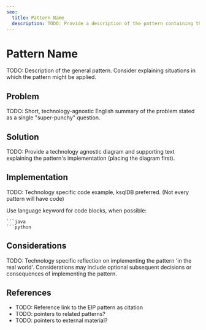 ```yaml
---
seo:
  title: Pattern Name
  description: TODO: Provide a description of the pattern containing the key words and phrases to aide in the indexability of the pattern text.
---
```


# Pattern Name
TODO: Description of the general pattern. Consider explaining situations in which the pattern might be applied.

## Problem
TODO: Short, technology-agnostic English summary of the problem stated as a single "super-punchy" question.

## Solution
TODO: Provide a technology agnostic diagram and supporting text explaining the pattern's implementation (placing the diagram first).

## Implementation
TODO: Technology specific code example, ksqlDB preferred. (Not every pattern will have code)

Use language keyword for code blocks, when possible:

```
```java
```python
```

## Considerations
TODO: Technology specific reflection on implementing the pattern 'in the real world'. Considerations may include optional subsequent decisions or consequences of implementing the pattern.

## References
* TODO: Reference link to the EIP pattern as citation
* TODO: pointers to related patterns?
* TODO: pointers to external material?
